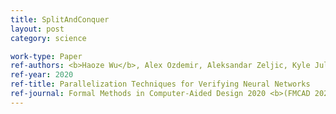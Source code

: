 ```yaml
---
title: SplitAndConquer
layout: post
category: science

work-type: Paper
ref-authors: <b>Haoze Wu</b>, Alex Ozdemir, Aleksandar Zeljic, Kyle Julian, Ahmed Irfan, Divya Gopinath, Sadjad Fouladi, Guy Katz, Corina Pasareanu, and Clark Barrett
ref-year: 2020
ref-title: Parallelization Techniques for Verifying Neural Networks
ref-journal: Formal Methods in Computer-Aided Design 2020 <b>(FMCAD 2020)</b>
---
```

